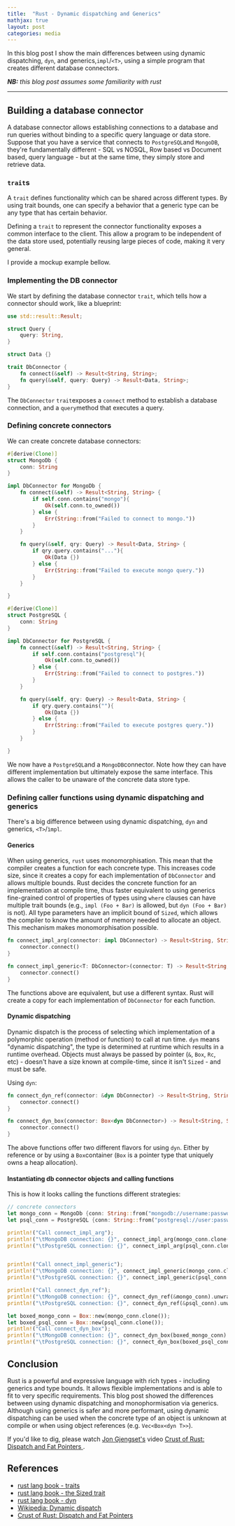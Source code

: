 ```yaml
---
title:  "Rust - Dynamic dispatching and Generics"
mathjax: true
layout: post
categories: media
---
```


In this blog post I show the main differences between using dynamic dispatching, `dyn`, and generics,`impl`/`<T>`, using a simple program that creates different database connectors.

_**NB:** this blog post assumes some familiarity with rust_

---


## Building a database connector
A database connector allows establishing connections to a database and run queries without binding to a specific query language or data store. Suppose that you have a service that connects to `PostgreSQL`and `MongoDB`, they're fundamentally different - SQL vs NOSQL, Row based vs Document based, query language - but at the same time, they simply store and retrieve data.

### `trait`s
A `trait` defines functionality which can be shared across different types. By using trait bounds, one can specify a behavior that a generic type can be any type that has certain behavior.

Defining a `trait` to represent the connector functionality exposes a common interface to the client. This allow a program to be independent of the data store used, potentially reusing large pieces of code, making it very general.

I provide a mockup example bellow.

### Implementing the DB connector
We start by defining the database connector `trait`, which tells how a connector should work, like a blueprint:

```rust
use std::result::Result;

struct Query {
    query: String,
}

struct Data {}

trait DbConnector {
    fn connect(&self) -> Result<String, String>;
    fn query(&self, query: Query) -> Result<Data, String>;
}
```

The `DbConnector` `trait`exposes a `connect` method to establish a database connection, and a `query`method that executes a query.

### Defining concrete connectors
We can create concrete database connectors:

```rust
#[derive(Clone)]
struct MongoDb {
    conn: String
}

impl DbConnector for MongoDb {
    fn connect(&self) -> Result<String, String> {
        if self.conn.contains("mongo"){
            Ok(self.conn.to_owned())
        } else {
            Err(String::from("Failed to connect to mongo."))
        }
    }

    fn query(&self, qry: Query) -> Result<Data, String> {
        if qry.query.contains("..."){
            Ok(Data {})
        } else {
            Err(String::from("Failed to execute mongo query."))
        }
    }

}

#[derive(Clone)]
struct PostgreSQL {
    conn: String
}

impl DbConnector for PostgreSQL {
    fn connect(&self) -> Result<String, String> {
        if self.conn.contains("postgresql"){
            Ok(self.conn.to_owned())
        } else {
            Err(String::from("Failed to connect to postgres."))
        }
    }

    fn query(&self, qry: Query) -> Result<Data, String> {
        if qry.query.contains(""){
            Ok(Data {})
        } else {
            Err(String::from("Failed to execute postgres query."))
        }
    }

}
```

We now have a `PostgreSQL`and a `MongoDB`connector. Note how they can have different implementation but ultimately expose the same interface. This allows the caller to be unaware of the concrete data store type.

### Defining caller functions using dynamic dispatching and generics
There's a big difference between using dynamic dispatching, `dyn` and generics, `<T>`/`ìmpl`.

#### Generics
When using generics, `rust` uses monomorphisation. This mean that the compiler creates a function for each concrete type.
This increases code size, since it creates a copy for each implementation of `DbConnector` and allows multiple bounds. Rust decides the concrete function for an implementation at compile time, thus faster equivalent to using generics fine-grained control of properties of types using `where` clauses can have multiple trait bounds (e.g., `impl (Foo + Bar)` is allowed, but `dyn (Foo + Bar)` is not).
All type parameters have an implicit bound of `Sized`, which allows the compiler to know the amount of memory needed to allocate an object. This mechanism makes monomorphisation possible.

```rust
fn connect_impl_arg(connector: impl DbConnector) -> Result<String, String> {
    connector.connect()
}

fn connect_impl_generic<T: DbConnector>(connector: T) -> Result<String, String> {
    connector.connect()
}
```

The functions above are equivalent, but use a different syntax.
Rust will create a copy for each implementation of `DbConnector` for each function.

#### Dynamic dispatching

Dynamic dispatch is the process of selecting which implementation of a polymorphic operation (method or function) to call at run time.
`dyn` means "dynamic dispatching", the type is determined at runtime which results in a runtime overhead. Objects must always be passed by pointer (`&`, `Box`, `Rc`, etc) - doesn't have a size known at compile-time, since it isn't `Sized` - and must be safe.

Using `dyn`:
```rust
fn connect_dyn_ref(connector: &dyn DbConnector) -> Result<String, String> {
    connector.connect()
}

fn connect_dyn_box(connector: Box<dyn DbConnector>) -> Result<String, String> {
    connector.connect()
}
```
The above functions offer two different flavors for using `dyn`. Either by reference or by using a `Box`container (`Box` is a pointer type that uniquely owns a heap allocation).

#### Instantiating db connector objects and calling functions

This is how it looks calling the functions different strategies:
```rust
// concrete connectors
let mongo_conn = MongoDb {conn: String::from("mongodb://username:password@host1:port1")};
let psql_conn = PostgreSQL {conn: String::from("postgresql://user:password@]netloc:port/dbname")};

println!("Call connect_impl_arg");
println!("\tMongoDB connection: {}", connect_impl_arg(mongo_conn.clone()).unwrap());
println!("\tPostgreSQL connection: {}", connect_impl_arg(psql_conn.clone()).unwrap());


println!("Call onnect_impl_generic");
println!("\tMongoDB connection: {}", connect_impl_generic(mongo_conn.clone()).unwrap());
println!("\tPostgreSQL connection: {}", connect_impl_generic(psql_conn.clone()).unwrap());

println!("Call connect_dyn_ref");
println!("\tMongoDB connection: {}", connect_dyn_ref(&mongo_conn).unwrap());
println!("\tPostgreSQL connection: {}", connect_dyn_ref(&psql_conn).unwrap());

let boxed_mongo_conn = Box::new(mongo_conn.clone());
let boxed_psql_conn = Box::new(psql_conn.clone());
println!("Call connect_dyn_box");
println!("\tMongoDB connection: {}", connect_dyn_box(boxed_mongo_conn).unwrap());
println!("\tPostgreSQL connection: {}", connect_dyn_box(boxed_psql_conn).unwrap());
```

## Conclusion
Rust is a powerful and expressive language with rich types - including generics and type bounds. It allows flexible implementations and is able to fit to very specific requirements. This blog post showed the differences between using dynamic dispatching and monophormisation via generics. Although using generics is safer and more performant, using dynamic dispatching can be used when the concrete type of an object is unknown at compile or when using object references (e.g. `Vec<Box<dyn T>>`).

If you'd like to dig, please watch [Jon Gjengset's](https://thesquareplanet.com/) video [Crust of Rust: Dispatch and Fat Pointers
](https://www.youtube.com/watch?v=xcygqF5LVmM&list=PLqbS7AVVErFiWDOAVrPt7aYmnuuOLYvOa&index=11&ab_channel=JonGjengset).

## References
- [rust lang book - traits](https://doc.rust-lang.org/book/ch10-02-traits.html)
- [rust lang book -  the Sized trait ](https://doc.rust-lang.org/std/marker/trait.Sized.html)
- [rust lang book - dyn](https://doc.rust-lang.org/std/keyword.dyn.html)
- [Wikipedia: Dynamic dispatch](https://en.wikipedia.org/wiki/Dynamic_dispatch)
- [Crust of Rust: Dispatch and Fat Pointers](https://www.youtube.com/watch?v=xcygqF5LVmM&list=PLqbS7AVVErFiWDOAVrPt7aYmnuuOLYvOa&index=11&ab_channel=JonGjengset)